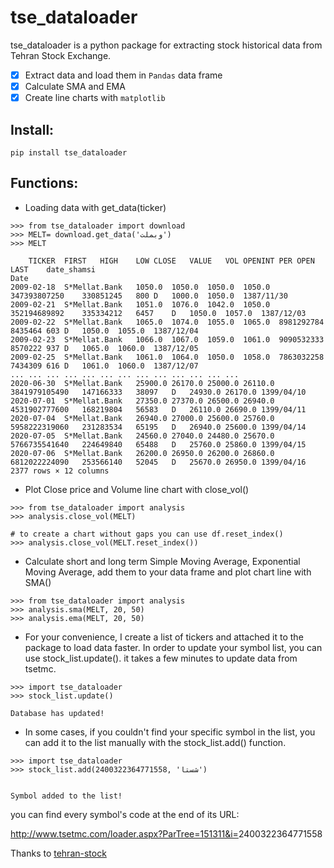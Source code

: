 # tse_dataloader

tse_dataloader is a python package for extracting stock historical data from Tehran Stock Exchange.

- [x] Extract data and load them in `Pandas` data frame
- [x] Calculate SMA and EMA
- [x] Create line charts with `matplotlib`

## Install:
```
pip install tse_dataloader
```

## Functions:

- Loading data with get_data(ticker)

```
>>> from tse_dataloader import download
>>> MELT= download.get_data('وبملت')
>>> MELT

	TICKER	FIRST	HIGH	LOW	CLOSE	VALUE	VOL	OPENINT	PER	OPEN	LAST	date_shamsi
Date												
2009-02-18	S*Mellat.Bank	1050.0	1050.0	1050.0	1050.0	347393807250	330851245	800	D	1000.0	1050.0	1387/11/30
2009-02-21	S*Mellat.Bank	1051.0	1076.0	1042.0	1050.0	352194689892	335334212	6457	D	1050.0	1057.0	1387/12/03
2009-02-22	S*Mellat.Bank	1065.0	1074.0	1055.0	1065.0	8981292784	8435464	603	D	1050.0	1055.0	1387/12/04
2009-02-23	S*Mellat.Bank	1066.0	1067.0	1059.0	1061.0	9090532333	8570222	937	D	1065.0	1060.0	1387/12/05
2009-02-25	S*Mellat.Bank	1061.0	1064.0	1050.0	1058.0	7863032258	7434309	616	D	1061.0	1060.0	1387/12/07
...	...	...	...	...	...	...	...	...	...	...	...	...
2020-06-30	S*Mellat.Bank	25900.0	26170.0	25000.0	26110.0	3841979105490	147166333	38097	D	24930.0	26170.0	1399/04/10
2020-07-01	S*Mellat.Bank	27350.0	27370.0	26500.0	26940.0	4531902777600	168219804	56583	D	26110.0	26690.0	1399/04/11
2020-07-04	S*Mellat.Bank	26940.0	27000.0	25600.0	25760.0	5958222319060	231283534	65195	D	26940.0	25600.0	1399/04/14
2020-07-05	S*Mellat.Bank	24560.0	27040.0	24480.0	25670.0	5766735541640	224649840	65488	D	25760.0	25860.0	1399/04/15
2020-07-06	S*Mellat.Bank	26200.0	26950.0	26200.0	26860.0	6812022224090	253566140	52045	D	25670.0	26950.0	1399/04/16
2377 rows × 12 columns
```
- Plot Close price and Volume line chart with close_vol()

```
>>> from tse_dataloader import analysis
>>> analysis.close_vol(MELT)

# to create a chart without gaps you can use df.reset_index()
>>> analysis.close_vol(MELT.reset_index())
```
- Calculate short and long term Simple Moving Average, Exponential Moving Average, add them to your data frame and plot chart line with SMA()

```
>>> from tse_dataloader import analysis
>>> analysis.sma(MELT, 20, 50)
>>> analysis.ema(MELT, 20, 50)
```

- For your convenience, I create a list of tickers and attached it to the package to load data faster. In order to update your symbol list, you can use stock_list.update(). it takes a few minutes to update data from tsetmc. 

```
>>> import tse_dataloader
>>> stock_list.update()

Database has updated!
```

- In some cases, if you couldn't find your specific symbol in the list, you can add it to the list manually with the stock_list.add() function.

```
>>> import tse_dataloader
>>> stock_list.add(2400322364771558, 'شستا')


Symbol added to the list!
```
you can find every symbol's code at the end of its URL:

<a href="http://www.tsetmc.com/loader.aspx?ParTree=151311&i=2400322364771558">http://www.tsetmc.com/loader.aspx?ParTree=151311&i=</strong>2400322364771558</strong></a>





Thanks to [tehran-stock](https://github.com/ghodsizadeh/tehran-stocks)
